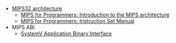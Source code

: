 * [MIPS32 architecture](https://www.mips.com/products/architectures/mips32-2/)
    * [MIPS for Programmers: Introduction to the MIPS architecture](https://s3-eu-west-1.amazonaws.com/downloads-mips/documents/MD00082-2B-MIPS32INT-AFP-06.01.pdf)
    * [MIPS for Programmers: Instruction Set Manual](https://s3-eu-west-1.amazonaws.com/downloads-mips/documents/MD00086-2B-MIPS32BIS-AFP-6.06.pdf)
* MIPS ABI
    * [SystemV Application Binary Interface](http://math-atlas.sourceforge.net/devel/assembly/mipsabi32.pdf)